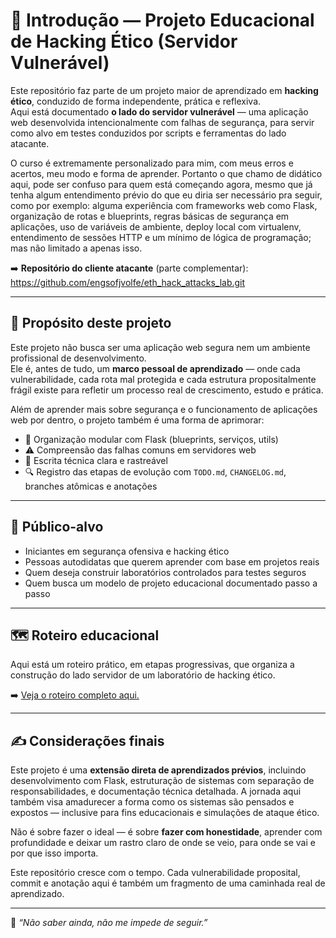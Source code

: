 # 🧠 Introdução — Projeto Educacional de Hacking Ético (Servidor Vulnerável)

Este repositório faz parte de um projeto maior de aprendizado em **hacking ético**, conduzido de forma independente, prática e reflexiva.  
Aqui está documentado **o lado do servidor vulnerável** — uma aplicação web desenvolvida intencionalmente com falhas de segurança, para servir como alvo em testes conduzidos por scripts e ferramentas do lado atacante.

O curso é extremamente personalizado para mim, com meus erros e acertos, meu modo e forma de aprender. Portanto o que chamo de didático aqui, pode ser confuso para quem está começando agora, mesmo que já tenha algum entendimento prévio do que eu diria ser necessário pra seguir, como por exemplo: alguma experiência com frameworks web como Flask, organização de rotas e blueprints, regras básicas de segurança em aplicações, uso de variáveis de ambiente, deploy local com virtualenv, entendimento de sessões HTTP e um mínimo de lógica de programação; mas não limitado a apenas isso.

➡️ **Repositório do cliente atacante** (parte complementar):  
https://github.com/engsofjvolfe/eth_hack_attacks_lab.git

---

## 🎯 Propósito deste projeto

Este projeto não busca ser uma aplicação web segura nem um ambiente profissional de desenvolvimento.  
Ele é, antes de tudo, um **marco pessoal de aprendizado** — onde cada vulnerabilidade, cada rota mal protegida e cada estrutura propositalmente frágil existe para refletir um processo real de crescimento, estudo e prática.

Além de aprender mais sobre segurança e o funcionamento de aplicações web por dentro, o projeto também é uma forma de aprimorar:

- 🧱 Organização modular com Flask (blueprints, serviços, utils)
- ⚠️ Compreensão das falhas comuns em servidores web
- 🧾 Escrita técnica clara e rastreável
- 🔍 Registro das etapas de evolução com `TODO.md`, `CHANGELOG.md`, branches atômicas e anotações

---

## 🧪 Público-alvo

- Iniciantes em segurança ofensiva e hacking ético
- Pessoas autodidatas que querem aprender com base em projetos reais
- Quem deseja construir laboratórios controlados para testes seguros
- Quem busca um modelo de projeto educacional documentado passo a passo

---

## 🗺️ Roteiro educacional

Aqui está um roteiro prático, em etapas progressivas, que organiza a construção do lado servidor de um laboratório de hacking ético.

➡️ [Veja o roteiro completo aqui.](/docs/roteiro.md)

---

## ✍️ Considerações finais

Este projeto é uma **extensão direta de aprendizados prévios**, incluindo desenvolvimento com Flask, estruturação de sistemas com separação de responsabilidades, e documentação técnica detalhada. A jornada aqui também visa amadurecer a forma como os sistemas são pensados e expostos — inclusive para fins educacionais e simulações de ataque ético.

Não é sobre fazer o ideal — é sobre **fazer com honestidade**, aprender com profundidade e deixar um rastro claro de onde se veio, para onde se vai e por que isso importa.

Este repositório cresce com o tempo. Cada vulnerabilidade proposital, commit e anotação aqui é também um fragmento de uma caminhada real de aprendizado.

---

👣 *“Não saber ainda, não me impede de seguir.”*
